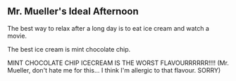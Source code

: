 ## Mr. Mueller's Ideal Afternoon

The best way to relax after a long day is to eat ice cream and watch a movie.

The best ice cream is mint chocolate chip.

MINT CHOCOLATE CHIP ICECREAM IS THE WORST FLAVOURRRRRR!!!!
(Mr. Mueller, don't hate me for this... I think I'm allergic to that flavour. SORRY)
